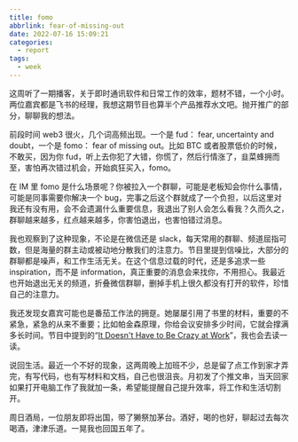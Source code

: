 ```yaml
---
title: fomo
abbrlink: fear-of-missing-out
date: 2022-07-16 15:09:21
categories:
  - report
tags:
  - week
---
```


这周听了一期播客，关于即时通讯软件和日常工作的效率，题材不错，一个小时。两位嘉宾都是飞书的经理，我想这期节目也算半个产品推荐水文吧。抛开推广的部分，聊聊我的想法。

前段时间 web3 很火，几个词高频出现。一个是 fud： fear, uncertainty and doubt，一个是 fomo： fear of missing out。比如 BTC 或者股票低价的时候，不敢买，因为你 fud，听上去你犯了大错，你慌了，然后行情涨了，韭菜蜂拥而至，害怕再次错过机会，开始疯狂买入，fomo。

在 IM 里 fomo 是什么场景呢？你被拉入一个群聊，可能是老板知会你什么事情，可能是同事需要你解决一个 bug，完事之后这个群就成了一个负担，以后这里对我还有没有用，会不会遗漏什么重要信息，我退出了别人会怎么看我？久而久之，群聊越来越多，红点越来越多，你害怕退出，也害怕错过消息。

我也观察到了这种现象，不论是在微信还是 slack，每天常用的群聊、频道屈指可数，但是海量的群主动或被动地分散我们的注意力。节目里提到信噪比，大部分的群聊都是噪声，和工作生活无关。在这个信息过载的时代，还是多追求一些 inspiration，而不是 information，真正重要的消息会来找你，不用担心。我最近也开始退出无关的频道，折叠微信群聊，删掉手机上很久都没有打开的软件，珍惜自己的注意力。

我还发现女嘉宾可能也是番茄工作法的拥趸。她屡屡引用了书里的材料，重要的不紧急，紧急的从来不重要；比如帕金森原理，你给会议安排多少时间，它就会撑满多长时间。节目中提到的“[It Doesn't Have to Be Crazy at Work](https://basecamp.com/books/calm)”，我也会去读一读。

说回生活。最近一个不好的现象，这两周晚上加班不少，总是留了点工作到家才弄完，有写代码，也有写材料和文档，自己也很沮丧。月初发了个推文串，当天回家如果打开电脑工作了我就加一条，希望能提醒自己提升效率，将工作和生活切割开。

周日酒局，一位朋友即将出国，带了獭祭加茅台。酒好，喝的也好，聊起过去每次喝酒，津津乐道。一晃我也回国五年了。
